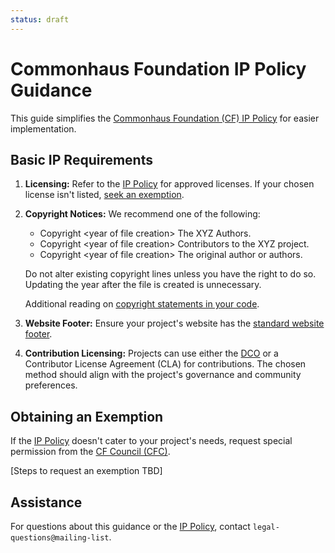 ```yaml
---
status: draft
---
```

# Commonhaus Foundation IP Policy Guidance

This guide simplifies the [Commonhaus Foundation (CF) IP Policy][IP Policy] for easier implementation.

[IP Policy]: https://ip-policy.website
[cc]: ../GOVERNANCE.md#commonhaus-council "Commonhaus Foundation Council"
[standard website footer]: website-footers.md "Commonhaus Foundation website footers"

## Basic IP Requirements

1. **Licensing:** Refer to the [IP Policy][] for approved licenses. If your chosen license isn't listed, [seek an exemption](#obtaining-an-exemption).

2. **Copyright Notices:** 
    We recommend one of the following:

   - Copyright &lt;year of file creation> The XYZ Authors.
   - Copyright &lt;year of file creation> Contributors to the XYZ project.
   - Copyright &lt;year of file creation> The original author or authors.

    Do not alter existing copyright lines unless you have the right to do so. Updating the year after the file is created is unnecessary.
    
    Additional reading on [copyright statements in your code][code-copyright].
    
3. **Website Footer:** Ensure your project's website has the [standard website footer][].

4. **Contribution Licensing:** Projects can use either the [DCO][] or a Contributor License Agreement (CLA) for contributions. The chosen method should align with the project's governance and community preferences.

## Obtaining an Exemption

If the [IP Policy][] doesn't cater to your project's needs, request special permission from the [CF Council (CFC)][cc].

[Steps to request an exemption TBD]

## Assistance

For questions about this guidance or the [IP Policy][], contact `legal-questions@mailing-list`.

[DCO]: https://developercertificate.org
[code-copyright]: https://matija.suklje.name/how-and-why-to-properly-write-copyright-statements-in-your-code
